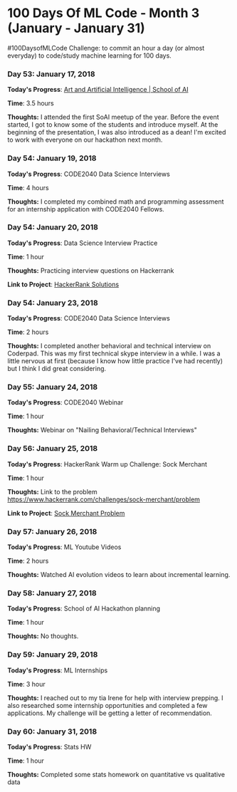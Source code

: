 # 100 Days Of ML Code - Month 3 (January  - January 31)
 #100DaysofMLCode Challenge: to commit an hour a day (or almost everyday) to code/study machine learning for 100 days.

### Day 53: January 17, 2018

**Today's Progress**: [Art and Artificial Intelligence | School of AI](https://www.meetup.com/san-francisco-school-of-ai/events/257387650/)

**Time**: 3.5 hours

**Thoughts:** I attended the first SoAI meetup of the year. Before the event started, I got to know some of the students and introduce myself. At the beginning of the presentation, I was also introduced as a dean! I'm excited to work with everyone on our hackathon next month.


### Day 54: January 19, 2018

**Today's Progress**: CODE2040 Data Science Interviews

**Time**: 4 hours

**Thoughts:** I completed my combined math and programming assessment for an internship application with CODE2040 Fellows.


### Day 54: January 20, 2018

**Today's Progress**: Data Science Interview Practice

**Time**: 1 hour

**Thoughts:** Practicing interview questions on Hackerrank

**Link to Project**: [HackerRank Solutions](https://github.com/carlymichele/Coding-Solutions/tree/master/HackerRank)


### Day 54: January 23, 2018

**Today's Progress**: CODE2040 Data Science Interviews

**Time**: 2 hours

**Thoughts:** I completed another behavioral and technical interview on Coderpad. This was my first technical skype interview in a while. I was a little nervous at first (because I know how little practice I've had recently) but I think I did great considering.


### Day 55: January 24, 2018

**Today's Progress**: CODE2040 Webinar

**Time**: 1 hour

**Thoughts:** Webinar on "Nailing Behavioral/Technical Interviews"


### Day 56: January 25, 2018

**Today's Progress**: HackerRank Warm up Challenge: Sock Merchant

**Time**: 1 hour

**Thoughts:** Link to the problem https://www.hackerrank.com/challenges/sock-merchant/problem

**Link to Project**: [Sock Merchant Problem](https://github.com/carlymichele/Coding-Solutions/blob/master/HackerRank/Sock-Merchant.py)


### Day 57: January 26, 2018

**Today's Progress**: ML Youtube Videos

**Time**: 2 hours

**Thoughts:** Watched AI evolution videos to learn about incremental learning.


### Day 58: January 27, 2018

**Today's Progress**: School of AI Hackathon planning

**Time**: 1 hour

**Thoughts:** No thoughts.

<!--
### Day 59: January 28, 2018

**Today's Progress**: Code 2040 - Grid Illumination | Dropbox Challenge

**Time**: 1.5 hours

**Thoughts:** Link to the problem https://www.hackerrank.com/challenges/sock-merchant/problem

**Link to Project**: [Sock Merchant Problem](https://github.com/carlymichele/Coding-Solutions/blob/master/HackerRank/Sock-Merchant.py) -->


### Day 59: January 29, 2018

**Today's Progress**: ML Internships

**Time**: 3 hour

**Thoughts:** I reached out to my tia Irene for help with interview prepping. I also researched some internship opportunities and completed a few applications. My challenge will be getting a letter of recommendation.


### Day 60: January 31, 2018

**Today's Progress**: Stats HW

**Time**: 1 hour

**Thoughts:** Completed some stats homework on quantitative vs qualitative data
